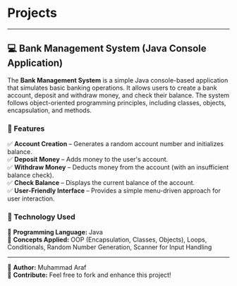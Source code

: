 # Projects  
---  

## 💻 Bank Management System (Java Console Application)  

The **Bank Management System** is a simple Java console-based application that simulates basic banking operations. It allows users to create a bank account, deposit and withdraw money, and check their balance. The system follows object-oriented programming principles, including classes, objects, encapsulation, and methods.  

### 🚀 Features  
✅ **Account Creation** – Generates a random account number and initializes balance.  
✅ **Deposit Money** – Adds money to the user's account.  
✅ **Withdraw Money** – Deducts money from the account (with an insufficient balance check).  
✅ **Check Balance** – Displays the current balance of the account.  
✅ **User-Friendly Interface** – Provides a simple menu-driven approach for user interaction.  

### 🔧 Technology Used  
🔹 **Programming Language:** Java  
🔹 **Concepts Applied:** OOP (Encapsulation, Classes, Objects), Loops, Conditionals, Random Number Generation, Scanner for Input Handling  

---  
📌 **Author:** Muhammad Araf  
🚀 **Contribute:** Feel free to fork and enhance this project!  
